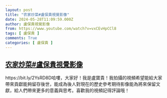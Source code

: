 ```yaml
---
layout: post
title: "农家炒菜#盧保貴視覺影像"
date: 2024-05-28T11:09:59.000Z
author: 盧保貴視覺影像
from: https://www.youtube.com/watch?v=vxCEvHpCCl8
tags: [ 盧保貴 ]
comments: True
categories: [ 盧保貴 ]
---
```

<!--1716894599000-->
[农家炒菜#盧保貴視覺影像](https://www.youtube.com/watch?v=vxCEvHpCCl8)
------

<div>
https://bit.ly/2YsRD8D哈嘍，大家好！我是盧寶貴！我拍攝的視頻希望能給大家帶來貢獻能夠留存後世，能成為後人對現在的歷史參考期待影像能為將來保留文獻，給人們帶來更多的意義與思考。喜歡我的視頻記得評論哦！
</div>

